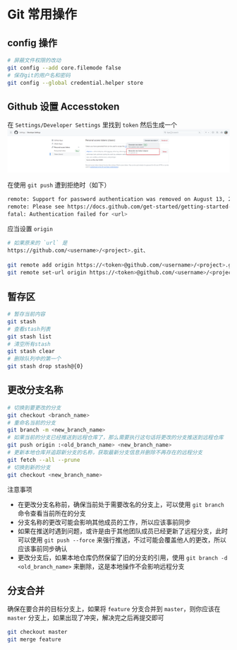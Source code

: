 # Git 常用操作

## config 操作

```bash
# 屏蔽文件权限的改动
git config --add core.filemode false
# 保存git的用户名和密码
git config --global credential.helper store
```
## Github 设置 Accesstoken

在 `Settings/Developer Settings` 里找到 `token` 然后生成一个
![login](/code/basic/git/git_token.jpg)

在使用 `git push` 遭到拒绝时（如下）

```bash
remote: Support for password authentication was removed on August 13, 2021.
remote: Please see https://docs.github.com/get-started/getting-started-with-git/about-remote-repositories#cloning-with-https-urls for information on currently recommended modes of authentication.
fatal: Authentication failed for <url>
```
应当设置 `origin`
```bash
# 如果原来的 `url` 是 
https://github.com/<username>/<project>.git、

git remote add origin https://<token>@github.com/<username>/<project>.git     # 设置 origin url
git remote set-url origin https://<token>@github.com/<username>/<project>.git # 更换 origin url
```
## 暂存区

```bash
# 暂存当前内容
git stash
# 查看stash列表
git stash list
# 清空所有stash
git stash clear
# 删除队列中的第一个
git stash drop stash@{0}
```

## 更改分支名称

```bash
# 切换到要更改的分支
git checkout <branch_name>
# 重命名当前的分支
git branch -m <new_branch_name>
# 如果当前的分支已经推送到远程仓库了，那么需要执行这句话将更改的分支推送到远程仓库
git push origin :<old_branch_name> <new_branch_name>
# 更新本地仓库并追踪新分支的名称，获取最新分支信息并删除不再存在的远程分支
git fetch --all --prune
# 切换到新的分支
git checkout <new_branch_name>
```
注意事项
* 在更改分支名称前，确保当前处于需要改名的分支上，可以使用 `git branch` 命令查看当前所在的分支
* 分支名称的更改可能会影响其他成员的工作，所以应该事前同步
* 如果在推送时遇到问题，或许是由于其他团队成员已经更新了远程分支，此时可以使用 `git push --force` 来强行推送，不过可能会覆盖他人的更改，所以应该事前同步确认
* 更改分支后，如果本地仓库仍然保留了旧的分支的引用，使用 `git branch -d <old_branch_name>` 来删除，这是本地操作不会影响远程分支

## 分支合并
确保在要合并的目标分支上，如果将 `feature` 分支合并到 `master`，则你应该在 `master` 分支上，如果出现了冲突，解决完之后再提交即可
```bash
git checkout master
git merge feature
```
